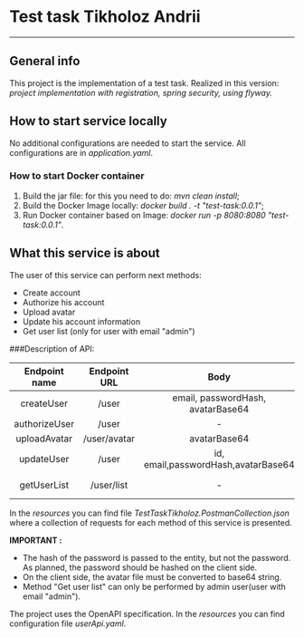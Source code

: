 # Test task Tikholoz Andrii

___

## General info
This project is the implementation of a test task.
Realized in this version: *project implementation with registration, spring security, using flyway.*

## How to start service locally
No additional configurations are needed to start the service. All configurations are in *application.yaml*.

### How to start Docker container
1. Build the jar file: for this you need to do: *mvn clean install*;
2. Build the Docker Image locally: *docker build . -t "test-task:0.0.1"*;
3. Run Docker container based on Image: *docker run -p 8080:8080 "test-task:0.0.1"*.

## What this service is about
The user of this service can perform next methods:
* Create account
* Authorize his account
* Upload avatar
* Update his account information
* Get user list (only for user with email "admin")
  
###Description of API:

| Endpoint name | Endpoint URL                      | Body                              | Headers     | Params             |Output data|Authorization|
|:-------------:|:---------------------------------:|:---------------------------------:|:-----------:|:------------------:|:---------:|:-----------:|
| createUser    | /user                             |email, passwordHash, avatarBase64  |-            |-                   |UserDTO    |-            |
| authorizeUser | /user                             |-                                  |Authorization|id                  |UserDTO    |Basic Auth   |
| uploadAvatar  | /user/avatar                      |avatarBase64                       |Authorization|-                   |-          |Basic Auth   |
| updateUser    | /user                             |id, email,passwordHash,avatarBase64|Authorization|-                   |UserDTO    |Basic Auth   |
| getUserList   | /user/list                        |-                                  |Authorization|pageSize, pageNumber|UserListDTO|Basic Auth   |


In the *resources* you can find file *TestTaskTikholoz.PostmanCollection.json* where a collection of requests for each method of this service is presented.

**IMPORTANT :**
* The hash of the password is passed to the entity, but not the password. As planned, the password should be hashed on the client side.
* On the client side, the avatar file must be converted to base64 string.
* Method "Get user list" can only be performed by admin user(user with email "admin").

The project uses the OpenAPI specification. In the *resources* you can find configuration file *userApi.yaml*.
      